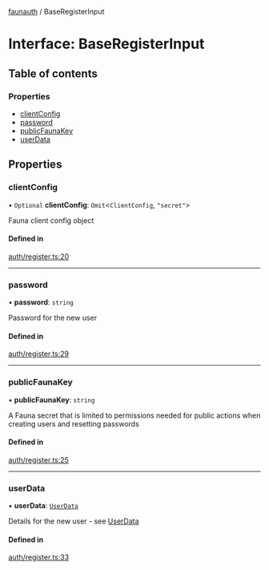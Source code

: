 [faunauth](../index.md) / BaseRegisterInput

# Interface: BaseRegisterInput

## Table of contents

### Properties

- [clientConfig](BaseRegisterInput.md#clientconfig)
- [password](BaseRegisterInput.md#password)
- [publicFaunaKey](BaseRegisterInput.md#publicfaunakey)
- [userData](BaseRegisterInput.md#userdata)

## Properties

### clientConfig

• `Optional` **clientConfig**: `Omit`<`ClientConfig`, ``"secret"``\>

Fauna client config object

#### Defined in

[auth/register.ts:20](https://github.com/alexnitta/faunauth/blob/13b973e/src/auth/register.ts#L20)

___

### password

• **password**: `string`

Password for the new user

#### Defined in

[auth/register.ts:29](https://github.com/alexnitta/faunauth/blob/13b973e/src/auth/register.ts#L29)

___

### publicFaunaKey

• **publicFaunaKey**: `string`

A Fauna secret that is limited to permissions needed for public actions when creating users
and resetting passwords

#### Defined in

[auth/register.ts:25](https://github.com/alexnitta/faunauth/blob/13b973e/src/auth/register.ts#L25)

___

### userData

• **userData**: [`UserData`](UserData.md)

Details for the new user - see [UserData](UserData.md)

#### Defined in

[auth/register.ts:33](https://github.com/alexnitta/faunauth/blob/13b973e/src/auth/register.ts#L33)
